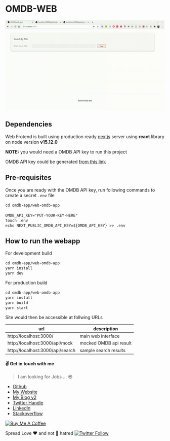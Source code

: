 # OMDB-WEB

![demo](./docs/omdb-web.gif)

## Dependencies

Web Frotend is built using production ready [nextjs](https://nextjs.org/) server using **react** library on node version **v15.12.0**

**NOTE:** you would need a OMDB API key to run this project

OMDB API key could be generated [from this link](http://www.omdbapi.com/apikey.aspx)

## Pre-requisites

Once you are ready with the OMDB API key, run following commands to create a secret `.env` file

```
cd omdb-app/web-omdb-app

OMDB_API_KEY="PUT-YOUR-KEY-HERE"
touch .env
echo NEXT_PUBLIC_OMDB_API_KEY=${OMDB_API_KEY} >> .env
```

## How to run the webapp

For development build

```
cd omdb-app/web-omdb-app
yarn install
yarn dev
```

For production build

```
cd omdb-app/web-omdb-app
yarn install
yarn build
yarn start
```

Site would then be accessible at follwing URLs

| url                              | description            |
| -------------------------------- | ---------------------- |
| http://localhost:3000/           | main web interface     |
| http://localhost:3000/api/mock   | mocked OMDB api result |
| http://localhost:3000/api/search | sample search results  |

#### :v: Get in touch with me

> I am looking for Jobs ... :sunglasses:

- [Github](https://github.com/avimehenwal/)
- [My Website](https://avimehenwal.in)
- [My Blog v2](https://avimehenwal2.netlify.app/)
- [Twitter Handle](https://twitter.com/avimehenwal)
- [LinkedIn](https://in.linkedin.com/in/avimehenwal)
- [Stackoverflow](https://stackoverflow.com/users/1915935/avi-mehenwal)

<a href="https://www.buymeacoffee.com/F1j07cV" target="_blank"><img src="https://cdn.buymeacoffee.com/buttons/default-orange.png" alt="Buy Me A Coffee" style="height: 51px !important;width: 217px !important;" ></a>

Spread Love :hearts: and not :no_entry_sign: hatred [![Twitter Follow](https://img.shields.io/twitter/follow/avimehenwal.svg?style=social)](https://twitter.com/avimehenwal)
